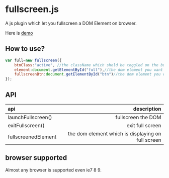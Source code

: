 # fullscreen.js
A js plugin which let you fullscreen a DOM Element on browser.

Here is [demo](http://luoyeshu.com/demo/fullscreen/)

##  How to use?
```javascript
var full=new fullscreen({
	btnClass:"active", //the className which shold be toggled on the button after you click to fullscreen some DOM or not;
	element:document.getElementById("full"),//the dom element you want to view on fullscreen
	fullscreenBtn:document.getElementById("btn")//the dom element you will click to do this
});
```

## API
| api                 |    description                   |
| :------------------ | --------------------------------:|
| launchFullscreen()  |           fullscreen the DOM     |
| exitFullscreen()    |           exit full screen       |
| fullscreenedElement |           the dom element which is displaying on full screen |

## browser supported
Almost any browser is supported even ie7 8 9.
